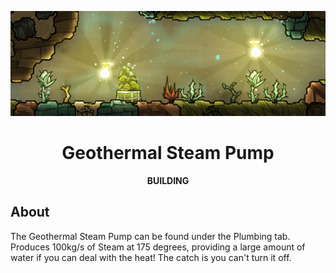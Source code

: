 <div align="center">

![image](./Preview/banner.png)

# Geothermal Steam Pump

**BUILDING**

</div>

## About
The Geothermal Steam Pump can be found under the Plumbing tab.
Produces 100kg/s of Steam at 175 degrees, providing a large amount of water if you can deal with the heat!
The catch is you can't turn it off.


